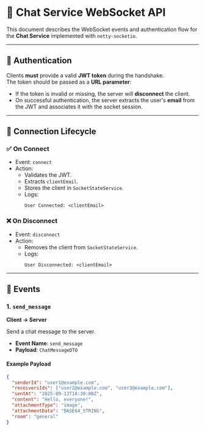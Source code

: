 
# 📡 Chat Service WebSocket API

This document describes the WebSocket events and authentication flow for the **Chat Service** implemented with `netty-socketio`.

---

## 🔐 Authentication

Clients **must** provide a valid **JWT token** during the handshake.  
The token should be passed as a **URL parameter**:

- If the token is invalid or missing, the server will **disconnect** the client.
- On successful authentication, the server extracts the user's **email** from the JWT and associates it with the socket session.

---

## 🔌 Connection Lifecycle

### ✅ On Connect
- Event: `connect`
- Action:
    - Validates the JWT.
    - Extracts `clientEmail`.
    - Stores the client in `SocketStateService`.
    - Logs:
      ```
      User Connected: <clientEmail>
      ```

### ❌ On Disconnect
- Event: `disconnect`
- Action:
    - Removes the client from `SocketStateService`.
    - Logs:
      ```
      User Disconnected: <clientEmail>
      ```

---

## 📩 Events

### 1. `send_message`
**Client → Server**

Send a chat message to the server.

- **Event Name**: `send_message`
- **Payload**: `ChatMessageDTO`

#### Example Payload
```json
{
  "senderId": "user1@example.com",
  "receiversIds": ["user2@example.com", "user3@example.com"],
  "sentAt": "2025-09-13T18:30:00Z",
  "content": "Hello, everyone!",
  "attachmentType": "image",
  "attachmentData": "BASE64_STRING",
  "room": "general"
}
